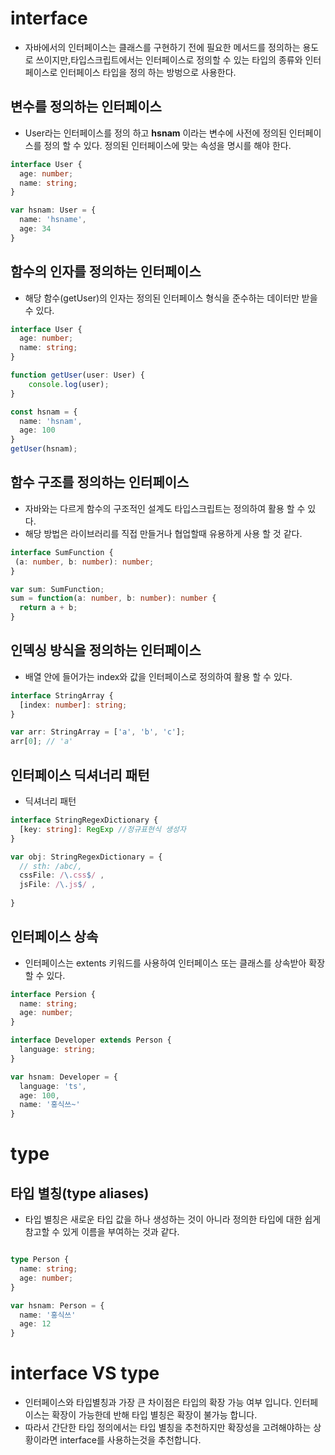 # interface
- 자바에서의 인터페이스는 클래스를 구현하기 전에 필요한 메서드를 정의하는 용도로 쓰이지만,타입스크립트에서는 인터페이스로 정의할 수 있는 타입의 종류와 인터페이스로 인터페이스 타입을 정의 하는 방벙으로 사용한다.

## 변수를 정의하는 인터페이스
- User라는 인터페이스를 정의 하고 **hsnam** 이라는 변수에 사전에 정의된 인터페이스를 정의 할 수 있다. 정의된 인터페이스에 맞는 속성을 명시를 해야 한다.
```typescript
interface User {
  age: number;
  name: string;
}

var hsnam: User = {
  name: 'hsname',
  age: 34
}
```

## 함수의 인자를 정의하는 인터페이스
- 해당 함수(getUser)의 인자는 정의된 인터페이스 형식을 준수하는 데이터만 받을 수 있다. 
```typescript
interface User {
  age: number;
  name: string;
}

function getUser(user: User) {
	console.log(user);
}

const hsnam = {
  name: 'hsnam',
  age: 100
}
getUser(hsnam);
```

## 함수 구조를 정의하는 인터페이스
- 자바와는 다르게 함수의 구조적인 설계도 타입스크립트는 정의하여 활용 할 수 있다.
- 해당 방법은 라이브러리를 직접 만들거나 협업할때 유용하게 사용 할 것 같다.
```typescript
interface SumFunction {
 (a: number, b: number): number; 
}

var sum: SumFunction;
sum = function(a: number, b: number): number {
  return a + b;
}
```

## 인덱싱 방식을 정의하는 인터페이스
- 배열 안에 들어가는 index와 값을 인터페이스로 정의하여 활용 할 수 있다.
```typescript
interface StringArray {
  [index: number]: string;
}

var arr: StringArray = ['a', 'b', 'c'];
arr[0]; // 'a'
```

## 인터페이스 딕셔너리 패턴
- 딕셔너리 패턴
```typescript
interface StringRegexDictionary {
  [key: string]: RegExp //정규표현식 생성자
}

var obj: StringRegexDictionary = {
  // sth: /abc/,
  cssFile: /\.css$/ ,
  jsFile: /\.js$/ ,
  
}

```

## 인터페이스 상속
- 인터페이스는 extents 키워드를 사용하여 인터페이스 또는 클래스를 상속받아 확장 할 수 있다.
```typescript
interface Persion {
  name: string;
  age: number;  
}

interface Developer extends Person {
  language: string;
}

var hsnam: Developer = {
  language: 'ts',
  age: 100,
  name: '홍식쓰~'
}
```

# type
## 타입 별칭(type aliases)
- 타입 별칭은 새로운 타입 값을 하나 생성하는 것이 아니라 정의한 타입에 대한 쉽게 참고할 수 있게 이름을 부여하는 것과 같다.
```typescript

type Person {
  name: string;
  age: number;
}

var hsnam: Person = {
  name: '홍식쓰'
  age: 12
}
```

# interface VS type
- 인터페이스와 타입별칭과 가장 큰 차이점은 타입의 확장 가능 여부 입니다. 인터페이스는 확장이 가능한데 반해 타입 별칭은 확장이 불가능 합니다. 
- 따라서 간단한 타입 정의에서는 타입 별칭을 추천하지만 확장성을 고려해야하는 상황이라면 interface를 사용하는것을 추천합니다.
